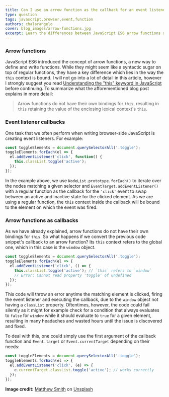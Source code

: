 ```yaml
---
title: Can I use an arrow function as the callback for an event listener in JavaScript?
type: question
tags: javascript,browser,event,function
authors: chalarangelo
cover: blog_images/arrow-functions.jpg
excerpt: Learn the differences between JavaScript ES6 arrow functions and regular functions and how they affect event listener callbacks.
---
```


### Arrow functions

JavaScript ES6 introduced the concept of arrow functions, a new way to define and write functions. While they might seem like a syntactic sugar on top of regular functions, they have a key difference which lies in the way the `this` context is bound. I will not go into a lot of detail in this article, however I strongly suggest you read [Understanding the "this" keyword in JavaScript](/blog/s/javascript-this) before continuing. To summarize what the afforementioned blog post explains in more detail:

> Arrow functions do not have their own bindings for `this`, resulting in `this` retaining the value of the enclosing lexical context's `this`.

### Event listener callbacks

One task that we often perform when writing browser-side JavaScript is creating event listeners. For example:

```js
const toggleElements = document.querySelectorAll('.toggle');
toggleElements.forEach(el => {
  el.addEventListener('click', function() {
    this.classList.toggle('active');
  });
});
```

In the example above, we use `NodeList.prototype.forEach()` to iterate over the nodes matching a given selector and `EventTarget.addEventListener()` with a regular function as the callback for the `'click'` event to swap between an active and inactive state for the clicked element. As we are using a regular function, the `this` context inside the callback will be bound to the element on which the event was fired.

### Arrow functions as callbacks

As we have already explained, arrow functions do not have their own bindings for `this`. So what happens if we convert the previous code snippet's callback to an arrow function? Its `this` context refers to the global one, which in this case is the `window` object.

```js
const toggleElements = document.querySelectorAll('.toggle');
toggleElements.forEach(el => {
  el.addEventListener('click', () => {
    this.classList.toggle('active'); // `this` refers to `window`
    // Error: Cannot read property 'toggle' of undefined
  });
});
```

This code will throw an error anytime the matching element is clicked, firing the event listener and executing the callback, due to the `window` object not having a `classList` property. Oftentimes, however, the code could fail silently as it might for example check for a condition that always evaluates to `false` for `window` while it should evaluate to `true` for a given element, resulting in many headaches and wasted hours until the issue is discovered and fixed.

To deal with this, one could simply use the first argument of the callback function and `Event.target` or `Event.currentTarget` depending on their needs:

```js
const toggleElements = document.querySelectorAll('.toggle');
toggleElements.forEach(el => {
  el.addEventListener('click', (e) => {
    e.currentTarget.classList.toggle('active'); // works correctly
  });
});
```

**Image credit:** [Matthew Smith](https://unsplash.com/@whale?utm_source=unsplash&utm_medium=referral&utm_content=creditCopyText) on [Unsplash](https://unsplash.com?utm_source=unsplash&utm_medium=referral&utm_content=creditCopyText)
